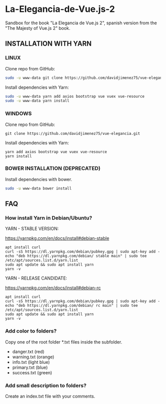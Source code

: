 # La-Elegancia-de-Vue.js-2

Sandbox for the book "La Elegancia de Vue.js 2", spanish version from the "The Majesty of Vue.js 2" book.


## INSTALLATION WITH YARN


### LINUX

Clone repo from GitHub:

```bash
sudo -u www-data git clone https://github.com/davidjimenez75/vue-elegancia.git
```

Install dependencies with Yarn:

```bash
sudo -u www-data yarn add axios bootstrap vue vuex vue-resource
sudo -u www-data yarn install
```


### WINDOWS

Clone repo from GitHub:

```
git clone https://github.com/davidjimenez75/vue-elegancia.git
```

Install dependencies with Yarn:

```
yarn add axios bootstrap vue vuex vue-resource
yarn install
```


### BOWER INSTALLATION (DEPRECATED)

Install dependencies with bower.

```bash
sudo -u www-data bower install
```






## FAQ

### How install Yarn in Debian/Ubuntu?

YARN - STABLE VERSION:

https://yarnpkg.com/en/docs/install#debian-stable

```
apt install curl
curl -sS https://dl.yarnpkg.com/debian/pubkey.gpg | sudo apt-key add -
echo "deb https://dl.yarnpkg.com/debian/ stable main" | sudo tee /etc/apt/sources.list.d/yarn.list
sudo apt update && sudo apt install yarn
yarn -v
```

YARN - RELEASE CANDIDATE:

https://yarnpkg.com/en/docs/install#debian-rc

```
apt install curl
curl -sS https://dl.yarnpkg.com/debian/pubkey.gpg | sudo apt-key add -
echo "deb https://dl.yarnpkg.com/debian/ rc main" | sudo tee /etc/apt/sources.list.d/yarn.list
sudo apt update && sudo apt install yarn
yarn -v
```

### Add color to folders?

Copy one of the root folder *.txt files inside the subfolder.

 - danger.txt (red)
 - warning.txt (orange)
 - info.txt (light blue)
 - primary.txt (blue)
 - success.txt  (green)


### Add small description to folders?

Create an index.txt file with your comments.
